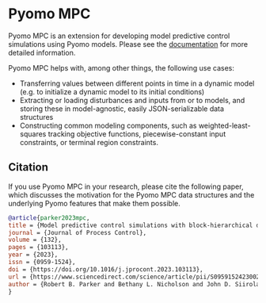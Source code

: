 # Pyomo MPC

Pyomo MPC is an extension for developing model predictive control simulations
using Pyomo models. Please see the
[documentation](https://pyomo.readthedocs.io/en/stable/explanation/analysis/mpc/index.html)
for more detailed information.

Pyomo MPC helps with, among other things, the following use cases:
- Transferring values between different points in time in a dynamic model
(e.g. to initialize a dynamic model to its initial conditions)
- Extracting or loading disturbances and inputs from or to models, and storing
these in model-agnostic, easily JSON-serializable data structures
- Constructing common modeling components, such as weighted-least-squares
tracking objective functions, piecewise-constant input constraints, or
terminal region constraints.

## Citation

If you use Pyomo MPC in your research, please cite the following paper, which
discusses the motivation for the Pyomo MPC data structures and the underlying
Pyomo features that make them possible.
```bibtex
@article{parker2023mpc,
title = {Model predictive control simulations with block-hierarchical differential-algebraic process models},
journal = {Journal of Process Control},
volume = {132},
pages = {103113},
year = {2023},
issn = {0959-1524},
doi = {https://doi.org/10.1016/j.jprocont.2023.103113},
url = {https://www.sciencedirect.com/science/article/pii/S0959152423002007},
author = {Robert B. Parker and Bethany L. Nicholson and John D. Siirola and Lorenz T. Biegler},
}
```
